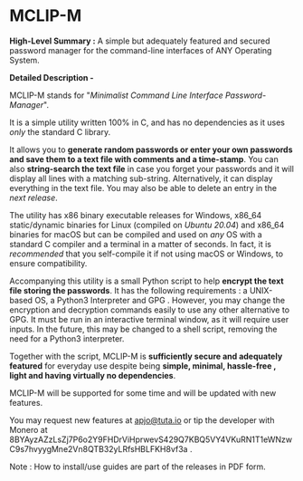 # MCLIP-M
**High-Level Summary :** A simple but adequately featured and secured password manager for the command-line interfaces of ANY Operating System. 

**Detailed Description -**

MCLIP-M stands for "*Minimalist Command Line Interface Password-Manager*". 

It is a simple utility written 100% in C, and has no dependencies as it uses *only* the standard C library. 

It allows you to **generate random passwords or enter your own passwords and save them to a text file with comments and a time-stamp**. You can also **string-search the text file** in case you forget your passwords and it will display all lines with a matching sub-string. Alternatively, it can display everything in the text file. You may also be able to delete an entry in the *next release*. 

The utility has x86 binary executable releases for Windows, x86_64 static/dynamic binaries for Linux (compiled on *Ubuntu 20.04*) and x86_64 binaries for macOS but can be compiled and used on *any* OS with a standard C compiler and a terminal in a matter of seconds. In fact, it is *recommended* that you self-compile it if not using macOS or Windows, to ensure compatibility.

Accompanying this utility is a small Python script to help **encrypt the text file storing the passwords**. It has the following requirements : a UNIX-based OS, a Python3 Interpreter and GPG . However, you may change the encryption and decryption commands easily to use any other alternative to GPG. It must be run in an interactive terminal window, as it will require user inputs. In the future, this may be changed to a shell script, removing the need for a Python3 interpreter.

Together with the script, MCLIP-M is **sufficiently secure and adequately featured** for everyday use despite being **simple, minimal, hassle-free , light and having virtually no dependencies**.

MCLIP-M will be supported for some time and will be updated with new features.

You may request new features at apjo@tuta.io or tip the developer with Monero at 8BYAyzAZzLsZj7P6o2Y9FHDrViHprwevS429Q7KBQ5VY4VKuRN1T1eWNzwC9s7hvyygMne2Vn8QTB32yLRfsHBLFKH8vf3a . 

Note : How to install/use guides are part of the releases in PDF form.
